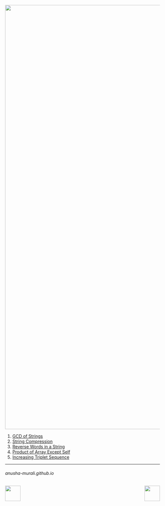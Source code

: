 <p align="center">
<img width="1375" alt="favorite_strings" src="https://github.com/user-attachments/assets/291972a1-bce6-41e7-91d5-c4fbb713f834" />
</p>

1. [GCD of Strings](./gcd.md)
2. [String Compression](./stringCompression.md)
3. [Reverse Words in a String](./reverseWords.md)
4. [Product of Array Except Self](./arrayProduct.md)
5. [Increasing Triplet Sequence](./triplet.md)


* * *
###### anusha-murali.github.io


<img src="https://github.com/anusha-murali/anusha-murali.github.io/assets/111596338/639243aa-2857-4595-a65a-7852762bb002" width="50" height="50" align="left">

[<img src="https://github.com/user-attachments/assets/989cfb30-4fb8-40f8-a812-8a054869aa32" width="50" height="50" align="right">](../index.md)


